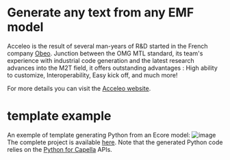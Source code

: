 # Generate any text from any EMF model

Acceleo is the result of several man-years of R&D started in the French company [Obeo](https://www.obeosoft.com/en/).
Junction between the OMG MTL standard, its team's experience with industrial code generation and the latest research advances into the M2T field, it offers outstanding advantages : High ability to customize, Interoperability, Easy kick off, and much more!

For more details you can visit the [Acceleo website](https://eclipse.dev/acceleo/).

# template example
An exemple of template generating Python from an Ecore model:
![image](https://github.com/eclipse-acceleo/acceleo/assets/809511/919b82c9-9002-4d8c-b541-67971367a0a8)
The complete project is available [here](https://github.com/labs4capella/python4capella/tree/master/plugins/org.eclipse.python4capella.ecore.gen.python).
Note that the generated Python code relies on the [Python for Capella](https://github.com/labs4capella/python4capella) APIs.
